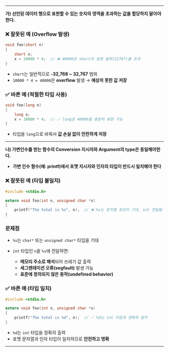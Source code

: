 

---

**가) 선언된 데이터 형으로 표현할 수 있는 숫자의 영역을 초과하는 값을 할당하지 말아야 한다.**

### ❌ 잘못된 예 (Overflow 발생)

```c
void foo(short n)
{
    short x;
    x = 10000 * 4;  // ❌ 40000은 short의 표현 범위(32767)를 초과
}
```

- `short`는 일반적으로 **-32,768 ~ 32,767** 범위
- `10000 * 4 = 40000`은 **overflow** 발생 → **예상치 못한 값 저장**

### ✅ 바른 예 (적절한 타입 사용)

```c
void foo(long n)
{
    long x;
    x = 10000 * 4;  // ✅ long은 40000을 충분히 표현 가능
}
```

- 타입을 `long`으로 바꿔서 **값 손실 없이 안전하게 저장**


---

**나) 가변인수를 받는 함수의 Conversion 지시자와 Argument의 type은 동일해야한다.**
- **가변 인수 함수(예: printf)에서 포맷 지시자와 인자의 타입이 반드시 일치해야 한다**

### ❌ 잘못된 예 (타입 불일치)

```c
#include <stdio.h>

extern void foo(int n, unsigned char *s)
{
    printf("The total is %s", n);  // ❌ %s는 문자열 포인터 기대, int 전달됨
}
```

### 문제점

- `%s`는 `char*` 또는 `unsigned char*` 타입을 기대

- `int` 타입인 `n`을 `%s`에 전달하면:
    
    - **메모리 주소로 해석**되어 쓰레기 값 출력
    - **세그멘테이션 오류(segfault)** 발생 가능
    - **표준에 정의되지 않은 동작(undefined behavior)**

### ✅ 바른 예 (타입 일치)

```c
#include <stdio.h>

extern void foo(int n, unsigned char *s)
{
    printf("The total is %d", n);  // ✅ %d는 int 타입과 정확히 일치
}
```

- `%d`는 `int` 타입을 정확히 출력
- 포맷 문자열과 인자 타입이 일치하므로 **안전하고 명확**


---
